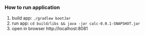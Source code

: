 ### How to run application

1. build app: `./gradlew bootJar`
2. run app: `cd build/libs && java -jar calc-0.0.1-SNAPSHOT.jar`
3. open in browser http://localhost:8081
